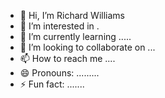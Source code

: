 - 👋 Hi, I’m Richard Williams
- 👀 I’m interested in .
- 🌱 I’m currently learning .....
- 💞️ I’m looking to collaborate on ...
- 📫 How to reach me ....
- 😄 Pronouns: .........
- ⚡ Fun fact: .......

<!---
richardwilliams9/richardwilliams9 is a ✨ special ✨ repository because its `README.md` (this file) appears on your GitHub profile.
You can click the Preview link to take a look at your changes.
--->

